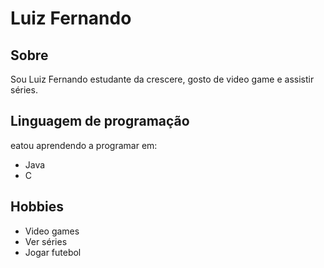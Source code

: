 # Luiz Fernando

## Sobre

Sou Luiz Fernando estudante da crescere, gosto de video game e assistir séries.

## Linguagem de programação 
eatou aprendendo a programar em:

- Java
- C

## Hobbies

- Video games
- Ver séries
- Jogar futebol
